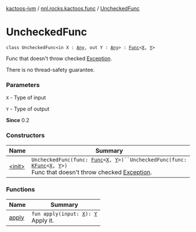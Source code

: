 [kactoos-jvm](../../index.md) / [nnl.rocks.kactoos.func](../index.md) / [UncheckedFunc](./index.md)

# UncheckedFunc

`class UncheckedFunc<in X : `[`Any`](https://kotlinlang.org/api/latest/jvm/stdlib/kotlin/-any/index.html)`, out Y : `[`Any`](https://kotlinlang.org/api/latest/jvm/stdlib/kotlin/-any/index.html)`> : `[`Func`](../../nnl.rocks.kactoos/-func/index.md)`<`[`X`](index.md#X)`, `[`Y`](index.md#Y)`>`

Func that doesn't throw checked [Exception](https://kotlinlang.org/api/latest/jvm/stdlib/kotlin/-exception/index.html).

There is no thread-safety guarantee.

### Parameters

`X` - Type of input

`Y` - Type of output

**Since**
0.2

### Constructors

| Name | Summary |
|---|---|
| [&lt;init&gt;](-init-.md) | `UncheckedFunc(func: `[`Func`](../../nnl.rocks.kactoos/-func/index.md)`<`[`X`](index.md#X)`, `[`Y`](index.md#Y)`>)``UncheckedFunc(func: `[`KFunc`](../../nnl.rocks.kactoos/-k-func.md)`<`[`X`](index.md#X)`, `[`Y`](index.md#Y)`>)`<br>Func that doesn't throw checked [Exception](https://kotlinlang.org/api/latest/jvm/stdlib/kotlin/-exception/index.html). |

### Functions

| Name | Summary |
|---|---|
| [apply](apply.md) | `fun apply(input: `[`X`](index.md#X)`): `[`Y`](index.md#Y)<br>Apply it. |
